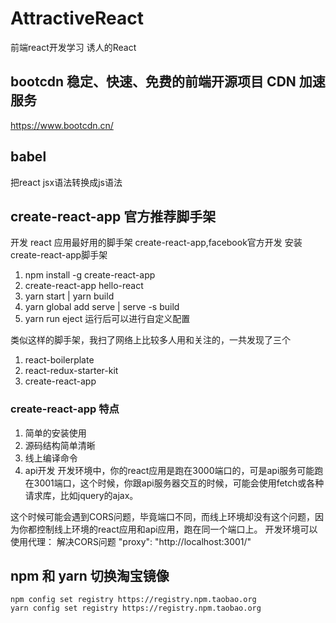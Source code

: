 # AttractiveReact

前端react开发学习
诱人的React

## bootcdn 稳定、快速、免费的前端开源项目 CDN 加速服务

https://www.bootcdn.cn/

## babel

把react jsx语法转换成js语法

## create-react-app 官方推荐脚手架

开发 react 应用最好用的脚手架 create-react-app,facebook官方开发
安装create-react-app脚手架

1. npm install -g create-react-app
2. create-react-app hello-react
3. yarn start | yarn build
4. yarn global add serve | serve -s build
5. yarn run eject 运行后可以进行自定义配置

类似这样的脚手架，我扫了网络上比较多人用和关注的，一共发现了三个

1. react-boilerplate
2. react-redux-starter-kit
3. create-react-app

### create-react-app 特点

1. 简单的安装使用
2. 源码结构简单清晰
3. 线上编译命令
4. api开发
开发环境中，你的react应用是跑在3000端口的，可是api服务可能跑在3001端口，这个时候，你跟api服务器交互的时候，可能会使用fetch或各种请求库，比如jquery的ajax。

这个时候可能会遇到CORS问题，毕竟端口不同，而线上环境却没有这个问题，因为你都控制线上环境的react应用和api应用，跑在同一个端口上。
开发环境可以使用代理： 解决CORS问题 "proxy": "http://localhost:3001/"

## npm 和 yarn 切换淘宝镜像

```
npm config set registry https://registry.npm.taobao.org
yarn config set registry https://registry.npm.taobao.org
```
